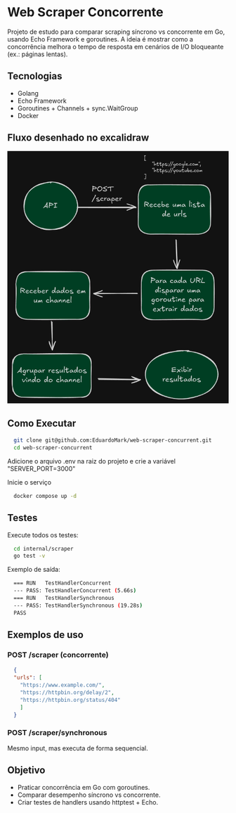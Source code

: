 # Web Scraper Concorrente

Projeto de estudo para comparar scraping síncrono vs concorrente em Go, usando Echo Framework e goroutines.
A ideia é mostrar como a concorrência melhora o tempo de resposta em cenários de I/O bloqueante (ex.: páginas lentas).

## Tecnologias
- Golang
- Echo Framework
- Goroutines + Channels + sync.WaitGroup
- Docker

## Fluxo desenhado no excalidraw
![alt text](docs/image.png)

## Como Executar
```bash
  git clone git@github.com:EduardoMark/web-scraper-concurrent.git
  cd web-scraper-concurrent
```
Adicione o arquivo .env na raiz do projeto e crie a variável "SERVER_PORT=3000"

Inicie o serviço
```bash
  docker compose up -d
```

## Testes

Execute todos os testes:
```bash
  cd internal/scraper
  go test -v
```

Exemplo de saída:
```bash
  === RUN   TestHandlerConcurrent
  --- PASS: TestHandlerConcurrent (5.66s)
  === RUN   TestHandlerSynchronous
  --- PASS: TestHandlerSynchronous (19.28s)
  PASS
```

## Exemplos de uso 
### POST /scraper (concorrente)

```json
  {
  "urls": [
    "https://www.example.com/",
    "https://httpbin.org/delay/2",
    "https://httpbin.org/status/404"
    ]
  }
```

### POST /scraper/synchronous
Mesmo input, mas executa de forma sequencial.

## Objetivo

- Praticar concorrência em Go com goroutines.
- Comparar desempenho síncrono vs concorrente.
- Criar testes de handlers usando httptest + Echo.

